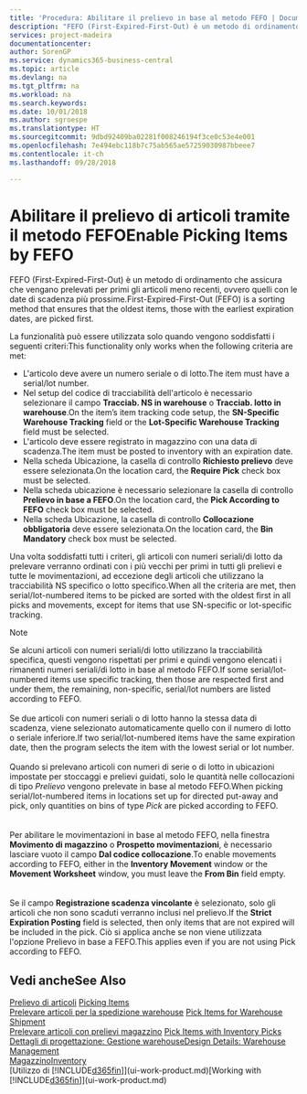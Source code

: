 ```yaml
---
title: 'Procedura: Abilitare il prelievo in base al metodo FEFO | Documenti Microsoft'
description: "FEFO (First-Expired-First-Out) è un metodo di ordinamento che assicura che vengano prelevati per primi gli articoli meno recenti, ovvero quelli con le date di scadenza più prossime."
services: project-madeira
documentationcenter: 
author: SorenGP
ms.service: dynamics365-business-central
ms.topic: article
ms.devlang: na
ms.tgt_pltfrm: na
ms.workload: na
ms.search.keywords: 
ms.date: 10/01/2018
ms.author: sgroespe
ms.translationtype: HT
ms.sourcegitcommit: 9dbd92409ba02281f008246194f3ce0c53e4e001
ms.openlocfilehash: 7e494ebc118b7c75ab565ae57259030987bbeee7
ms.contentlocale: it-ch
ms.lasthandoff: 09/28/2018

---
```

# <a name="enable-picking-items-by-fefo"></a><span data-ttu-id="cca54-103">Abilitare il prelievo di articoli tramite il metodo FEFO</span><span class="sxs-lookup"><span data-stu-id="cca54-103">Enable Picking Items by FEFO</span></span>
<span data-ttu-id="cca54-104">FEFO (First-Expired-First-Out) è un metodo di ordinamento che assicura che vengano prelevati per primi gli articoli meno recenti, ovvero quelli con le date di scadenza più prossime.</span><span class="sxs-lookup"><span data-stu-id="cca54-104">First-Expired-First-Out (FEFO) is a sorting method that ensures that the oldest items, those with the earliest expiration dates, are picked first.</span></span>  

 <span data-ttu-id="cca54-105">La funzionalità può essere utilizzata solo quando vengono soddisfatti i seguenti criteri:</span><span class="sxs-lookup"><span data-stu-id="cca54-105">This functionality only works when the following criteria are met:</span></span>  

-   <span data-ttu-id="cca54-106">L'articolo deve avere un numero seriale o di lotto.</span><span class="sxs-lookup"><span data-stu-id="cca54-106">The item must have a serial/lot number.</span></span>  
-   <span data-ttu-id="cca54-107">Nel setup del codice di tracciabilità dell'articolo è necessario selezionare il campo **Tracciab. NS in warehouse** o **Tracciab. lotto in warehouse**.</span><span class="sxs-lookup"><span data-stu-id="cca54-107">On the item’s item tracking code setup, the **SN-Specific Warehouse Tracking** field or the **Lot-Specific Warehouse Tracking** field must be selected.</span></span>  
-   <span data-ttu-id="cca54-108">L'articolo deve essere registrato in magazzino con una data di scadenza.</span><span class="sxs-lookup"><span data-stu-id="cca54-108">The item must be posted to inventory with an expiration date.</span></span>  
-   <span data-ttu-id="cca54-109">Nella scheda Ubicazione, la casella di controllo **Richiesto prelievo** deve essere selezionata.</span><span class="sxs-lookup"><span data-stu-id="cca54-109">On the location card, the **Require Pick** check box must be selected.</span></span>  
-   <span data-ttu-id="cca54-110">Nella scheda ubicazione è necessario selezionare la casella di controllo **Prelievo in base a FEFO**.</span><span class="sxs-lookup"><span data-stu-id="cca54-110">On the location card, the **Pick According to FEFO** check box must be selected.</span></span>  
-   <span data-ttu-id="cca54-111">Nella scheda Ubicazione, la casella di controllo **Collocazione obbligatoria** deve essere selezionata.</span><span class="sxs-lookup"><span data-stu-id="cca54-111">On the location card, the **Bin Mandatory** check box must be selected.</span></span>  

 <span data-ttu-id="cca54-112">Una volta soddisfatti tutti i criteri, gli articoli con numeri seriali/di lotto da prelevare verranno ordinati con i più vecchi per primi in tutti gli prelievi e tutte le movimentazioni, ad eccezione degli articoli che utilizzano la tracciabilità NS specifico o lotto specifico.</span><span class="sxs-lookup"><span data-stu-id="cca54-112">When all the criteria are met, then serial/lot-numbered items to be picked are sorted with the oldest first in all picks and movements, except for items that use SN-specific or lot-specific tracking.</span></span>  

> [!NOTE]  
> <span data-ttu-id="cca54-113">Se alcuni articoli con numeri seriali/di lotto utilizzano la tracciabilità specifica, questi vengono rispettati per primi e quindi vengono elencati i rimanenti numeri seriali/di lotto in base al metodo FEFO.</span><span class="sxs-lookup"><span data-stu-id="cca54-113">If some serial/lot-numbered items use specific tracking, then those are respected first and under them, the remaining, non-specific, serial/lot numbers are listed according to FEFO.</span></span>
<br /><br />
<span data-ttu-id="cca54-114">Se due articoli con numeri seriali o di lotto hanno la stessa data di scadenza, viene selezionato automaticamente quello con il numero di lotto o seriale inferiore.</span><span class="sxs-lookup"><span data-stu-id="cca54-114">If two serial/lot-numbered items have the same expiration date, then the program selects the item with the lowest serial or lot number.</span></span>
<br /><br />
<span data-ttu-id="cca54-115">Quando si prelevano articoli con numeri di serie o di lotto in ubicazioni impostate per stoccaggi e prelievi guidati, solo le quantità nelle collocazioni di tipo *Prelievo* vengono prelevate in base al metodo FEFO.</span><span class="sxs-lookup"><span data-stu-id="cca54-115">When picking serial/lot-numbered items in locations set up for directed put-away and pick, only quantities on bins of type *Pick* are picked according to FEFO.</span></span>  
<br /><br />
<span data-ttu-id="cca54-116">Per abilitare le movimentazioni in base al metodo FEFO, nella finestra **Movimento di magazzino** o **Prospetto movimentazioni**, è necessario lasciare vuoto il campo **Dal codice collocazione**.</span><span class="sxs-lookup"><span data-stu-id="cca54-116">To enable movements according to FEFO, either in the **Inventory Movement** window or the **Movement Worksheet** window, you must leave the **From Bin** field empty.</span></span>  
<br /><br />
<span data-ttu-id="cca54-117">Se il campo **Registrazione scadenza vincolante** è selezionato, solo gli articoli che non sono scaduti verranno inclusi nel prelievo.</span><span class="sxs-lookup"><span data-stu-id="cca54-117">If the **Strict Expiration Posting** field is selected, then only items that are not expired will be included in the pick.</span></span> <span data-ttu-id="cca54-118">Ciò si applica anche se non viene utilizzata l'opzione Prelievo in base a FEFO.</span><span class="sxs-lookup"><span data-stu-id="cca54-118">This applies even if you are not using Pick according to FEFO.</span></span>

## <a name="see-also"></a><span data-ttu-id="cca54-119">Vedi anche</span><span class="sxs-lookup"><span data-stu-id="cca54-119">See Also</span></span>  
<span data-ttu-id="cca54-120">[Prelievo di articoli](warehouse-pick-items.md) </span><span class="sxs-lookup"><span data-stu-id="cca54-120">[Picking Items](warehouse-pick-items.md) </span></span>  
<span data-ttu-id="cca54-121">[Prelevare articoli per la spedizione warehouse](warehouse-how-to-pick-items-for-warehouse-shipment.md) </span><span class="sxs-lookup"><span data-stu-id="cca54-121">[Pick Items for Warehouse Shipment](warehouse-how-to-pick-items-for-warehouse-shipment.md) </span></span>  
<span data-ttu-id="cca54-122">[Prelevare articoli con prelievi magazzino](warehouse-how-to-pick-items-with-inventory-picks.md) </span><span class="sxs-lookup"><span data-stu-id="cca54-122">[Pick Items with Inventory Picks](warehouse-how-to-pick-items-with-inventory-picks.md) </span></span>  
[<span data-ttu-id="cca54-123">Dettagli di progettazione: Gestione warehouse</span><span class="sxs-lookup"><span data-stu-id="cca54-123">Design Details: Warehouse Management</span></span>](design-details-warehouse-management.md)  
[<span data-ttu-id="cca54-124">Magazzino</span><span class="sxs-lookup"><span data-stu-id="cca54-124">Inventory</span></span>](inventory-manage-inventory.md)  
<span data-ttu-id="cca54-125">[Utilizzo di [!INCLUDE[d365fin](includes/d365fin_md.md)]](ui-work-product.md)</span><span class="sxs-lookup"><span data-stu-id="cca54-125">[Working with [!INCLUDE[d365fin](includes/d365fin_md.md)]](ui-work-product.md)</span></span>

